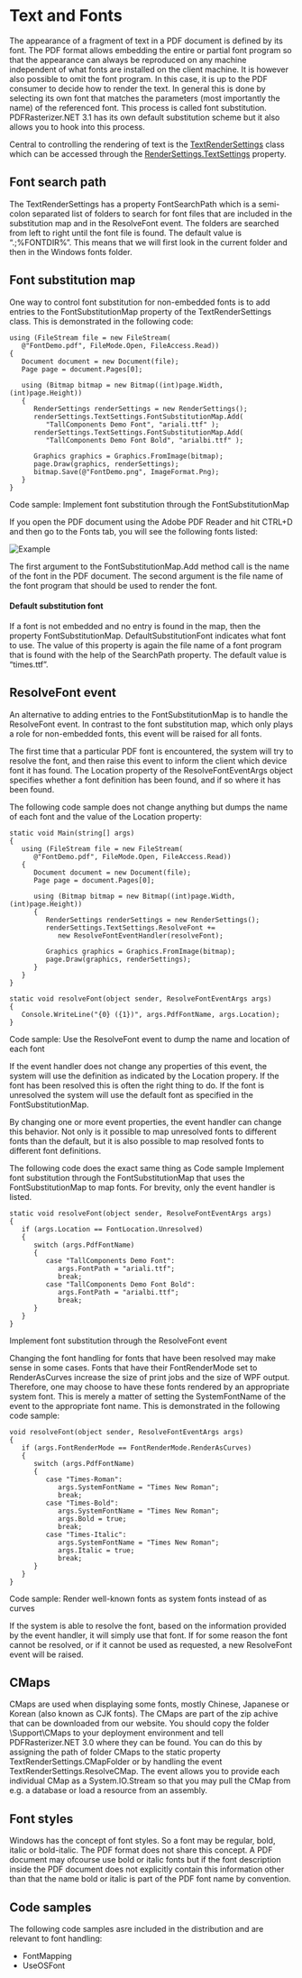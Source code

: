 # Text and Fonts

The appearance of a fragment of text in a PDF document is defined by its font. The PDF format allows embedding the entire or partial font program so that the appearance can always be reproduced on any machine independent of what fonts are installed on the client machine. It is however also possible to omit the font program. In this case, it is up to the PDF consumer to decide how to render the text. In general this is done by selecting its own font that matches the parameters (most importantly the name) of the referenced font. This process is called font substitution. PDFRasterizer.NET 3.1 has its own default substitution scheme but it also allows you to hook into this process.


Central to controlling the rendering of text is the <a href="T_TallComponents_PDF_Rasterizer_Configuration_TextRenderSettings">TextRenderSettings</a> class which can be accessed through the <a href="P_TallComponents_PDF_Rasterizer_Configuration_RenderSettings_TextSettings">RenderSettings.TextSettings</a> property.



## Font search path

The TextRenderSettings has a property FontSearchPath which is a semi-colon separated list of folders to search for font files that are included in the substitution map and in the ResolveFont event. The folders are searched from left to right until the font file is found. The default value is “.;%FONTDIR%”. This means that we will first look in the current folder and then in the Windows fonts folder.



## Font substitution map

One way to control font substitution for non-embedded fonts is to add entries to the FontSubstitutionMap property of the TextRenderSettings class. This is demonstrated in the following code:


```
using (FileStream file = new FileStream(
   @"FontDemo.pdf", FileMode.Open, FileAccess.Read))
{
   Document document = new Document(file);
   Page page = document.Pages[0];

   using (Bitmap bitmap = new Bitmap((int)page.Width, (int)page.Height))
   {
      RenderSettings renderSettings = new RenderSettings();
      renderSettings.TextSettings.FontSubstitutionMap.Add( 
         "TallComponents Demo Font", "ariali.ttf" );
      renderSettings.TextSettings.FontSubstitutionMap.Add( 
         "TallComponents Demo Font Bold", "arialbi.ttf" );

      Graphics graphics = Graphics.FromImage(bitmap);
      page.Draw(graphics, renderSettings);
      bitmap.Save(@"FontDemo.png", ImageFormat.Png);
   }
}
```

Code sample: Implement font substitution through the FontSubstitutionMap


If you open the PDF document using the Adobe PDF Reader and hit CTRL+D and then go to the Fonts tab, you will see the following fonts listed:

![Example](/guide/pdfrasterizer/media/Example.png)

The first argument to the FontSubstitutionMap.Add method call is the name of the font in the PDF document. The second argument is the file name of the font program that should be used to render the font.

#### Default substitution font

If a font is not embedded and no entry is found in the map, then the property FontSubstitutionMap. DefaultSubstitutionFont indicates what font to use. The value of this property is again the file name of a font program that is found with the help of the SearchPath property. The default value is “times.ttf”.



## ResolveFont event

An alternative to adding entries to the FontSubstitutionMap is to handle the ResolveFont event. In contrast to the font substitution map, which only plays a role for non-embedded fonts, this event will be raised for all fonts.


The first time that a particular PDF font is encountered, the system will try to resolve the font, and then raise this event to inform the client which device font it has found. The Location property of the ResolveFontEventArgs object specifies whether a font definition has been found, and if so where it has been found.


The following code sample does not change anything but dumps the name of each font and the value of the Location property:


```
static void Main(string[] args)
{
   using (FileStream file = new FileStream(
      @"FontDemo.pdf", FileMode.Open, FileAccess.Read))
   {
      Document document = new Document(file);
      Page page = document.Pages[0];

      using (Bitmap bitmap = new Bitmap((int)page.Width, (int)page.Height))
      {
         RenderSettings renderSettings = new RenderSettings();
         renderSettings.TextSettings.ResolveFont += 
            new ResolveFontEventHandler(resolveFont);

         Graphics graphics = Graphics.FromImage(bitmap);
         page.Draw(graphics, renderSettings);
      }
   }
}

static void resolveFont(object sender, ResolveFontEventArgs args)
{
   Console.WriteLine("{0} ({1})", args.PdfFontName, args.Location);
}
```

Code sample: Use the ResolveFont event to dump the name and location of each font


If the event handler does not change any properties of this event, the system will use the definition as indicated by the Location propery. If the font has been resolved this is often the right thing to do. If the font is unresolved the system will use the default font as specified in the FontSubstitutionMap.


By changing one or more event properties, the event handler can change this behavior. Not only is it possible to map unresolved fonts to different fonts than the default, but it is also possible to map resolved fonts to different font definitions.


The following code does the exact same thing as Code sample Implement font substitution through the FontSubstitutionMap that uses the FontSubstitutionMap to map fonts. For brevity, only the event handler is listed.


```
static void resolveFont(object sender, ResolveFontEventArgs args)
{
   if (args.Location == FontLocation.Unresolved)
   {
      switch (args.PdfFontName)
      {
         case "TallComponents Demo Font":
            args.FontPath = "ariali.ttf";
            break;
         case "TallComponents Demo Font Bold":
            args.FontPath = "arialbi.ttf";
            break;
      }
   }
}
```

Implement font substitution through the ResolveFont event


Changing the font handling for fonts that have been resolved may make sense in some cases. Fonts that have their FontRenderMode set to RenderAsCurves increase the size of print jobs and the size of WPF output. Therefore, one may choose to have these fonts rendered by an appropriate system font. This is merely a matter of setting the SystemFontName of the event to the appropriate font name. This is demonstrated in the following code sample:


```
void resolveFont(object sender, ResolveFontEventArgs args)
{
   if (args.FontRenderMode == FontRenderMode.RenderAsCurves)
   {
      switch (args.PdfFontName)
      {
         case "Times-Roman":
            args.SystemFontName = "Times New Roman";
            break;
         case "Times-Bold":
            args.SystemFontName = "Times New Roman";
            args.Bold = true;
            break;
         case "Times-Italic":
            args.SystemFontName = "Times New Roman";
            args.Italic = true;
            break;
      }
   }
}
```

Code sample: Render well-known fonts as system fonts instead of as curves


If the system is able to resolve the font, based on the information provided by the event handler, it will simply use that font. If for some reason the font cannot be resolved, or if it cannot be used as requested, a new ResolveFont event will be raised.



## CMaps

CMaps are used when displaying some fonts, mostly Chinese, Japanese or Korean (also known as CJK fonts). The CMaps are part of the zip achive that can be downloaded from our website. You should copy the folder \Support\CMaps to your deployment environment and tell PDFRasterizer.NET 3.0 where they can be found. You can do this by assigning the path of folder CMaps to the static property TextRenderSettings.CMapFolder or by handling the event TextRenderSettings.ResolveCMap. The event allows you to provide each individual CMap as a System.IO.Stream so that you may pull the CMap from e.g. a database or load a resource from an assembly.



## Font styles

Windows has the concept of font styles. So a font may be regular, bold, italic or bold-italic. The PDF format does not share this concept. A PDF document may ofcourse use bold or italic fonts but if the font description inside the PDF document does not explicitly contain this information other than that the name bold or italic is part of the PDF font name by convention.



## Code samples

The following code samples asre included in the distribution and are relevant to font handling:
&nbsp;<ul><li>
FontMapping</li><li>
UseOSFont</li></ul>&nbsp;
